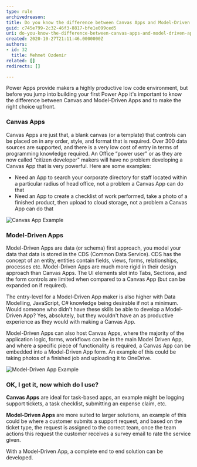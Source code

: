 ```yaml
---
type: rule
archivedreason: 
title: Do you know the difference between Canvas Apps and Model-Driven Apps?
guid: c745e799-2c32-46f3-8817-bfe1e099ced5
uri: do-you-know-the-difference-between-canvas-apps-and-model-driven-apps
created: 2020-10-27T21:11:46.0000000Z
authors:
- id: 32
  title: Mehmet Ozdemir
related: []
redirects: []

---
```


Power Apps provide makers a highly productive low code environment, but before you jump into building your first Power App it's important to know the difference between Canvas and Model-Driven Apps and to make the right choice upfront. 

<!--endintro-->

### Canvas Apps


Canvas Apps are just that, a blank canvas (or a template) that controls can be placed on in any order, style, and format that is required. Over 300 data sources are supported, and there is a very low cost of entry in terms of programming knowledge required. An Office “power user" or as they are now called “citizen developer" makers will have no problem developing a Canvas App that is very powerful. Here are some examples:

* Need an App to search your corporate directory for staff located within a particular radius of head office, not a problem a Canvas App can do that
* Need an App to create a checklist of work performed, take a photo of a finished product, then upload to cloud storage, not a problem a Canvas App can do that


![Canvas App Example](canvas-apps-example.png)
### Model-Driven Apps

Model-Driven Apps are data (or schema) first approach, you model your data that data is stored in the CDS (Common Data Service). CDS has the concept of an entity, entities contain fields, views, forms, relationships, processes etc. Model-Driven Apps are much more rigid in their design approach than Canvas Apps. The UI elements slot into Tabs, Sections, and the form controls are limited when compared to a Canvas App (but can be expanded on if required).

The entry-level for a Model-Driven App maker is also higher with Data Modelling, JavaScript, C# knowledge being desirable if not a minimum. Would someone who didn't have these skills be able to develop a Model-Driven App? Yes, absolutely, but they wouldn't have an as productive experience as they would with making a Canvas App.

Model-Driven Apps can also host Canvas Apps, where the majority of the application logic, forms, workflows can be in the main Model Driven App, and where a specific piece of functionality is required, a Canvas App can be embedded into a Model-Driven App form. An example of this could be taking photos of a finished job and uploading it to OneDrive.

![Model-Driven App Example](model-driven-apps-example.png)

### OK, I get it, now which do I use?


**Canvas Apps** are ideal for task-based apps, an example might be logging support tickets, a task checklist, submitting an expense claim, etc.

**Model-Driven Apps** are more suited to larger solutions, an example of this could be where a customer submits a support request, and based on the ticket type,  the request is assigned to the correct team, once the team actions this request the customer receives a survey email to rate the service given.

With a Model-Driven App, a complete end to end solution can be developed.
